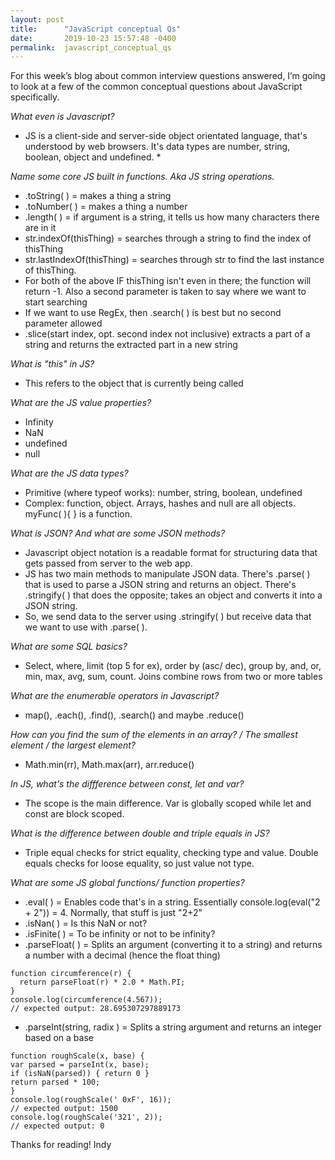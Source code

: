 ```yaml
---
layout: post
title:      "JavaScript conceptual Qs"
date:       2019-10-23 15:57:48 -0400
permalink:  javascript_conceptual_qs
---
```



For this week’s blog about common interview questions answered, I’m going to look at a few of the common conceptual questions about JavaScript specifically. 



*What even is Javascript?*
* JS is a client-side and server-side object orientated language, that's understood by web browsers. It's data types are number, string, boolean, object and undefined. * 

*Name some core JS built in functions. Aka JS string operations.*
* .toString( ) = makes a thing a string
* .toNumber( ) = makes a thing a number
* .length( ) = if argument is a string, it tells us how many characters there are in it
* str.indexOf(thisThing) = searches through a string to find the index of thisThing 
* str.lastIndexOf(thisThing) = searches through str to find the last instance of thisThing. 
* For both of the above IF thisThing isn't even in there; the function will return -1. Also a second parameter is taken to say where we want to start searching 
* If we want to use RegEx, then .search( ) is best but no second parameter allowed 
* .slice(start index, opt. second index not inclusive) extracts a part of a string and returns the extracted part in a new string

*What is "this" in JS?* 
* This refers to the object that is currently being called

*What are the JS value properties?*
* Infinity
* NaN
* undefined
* null 

*What are the JS data types?*
* Primitive (where typeof works): number, string, boolean, undefined 
* Complex: function, object. Arrays, hashes and null are all objects. myFunc( ){ } is a function.

*What is JSON? And what are some JSON methods?*
* Javascript object notation is a readable format for structuring data that gets passed from server to the web app. 
* JS has two main methods to manipulate JSON data. There's .parse( ) that is used to parse a JSON string and returns an object. There's .stringify( ) that does the opposite; takes an object and converts it into a JSON string. 
* So, we send data to the server using .stringify( ) but receive data that we want to use with .parse( ). 

*What are some SQL basics?* 
* Select, where, limit (top 5 for ex), order by (asc/ dec), group by, and, or, min, max, avg, sum, count. Joins combine rows from two or more tables

*What are the enumerable operators in Javascript?*
* map(), .each(), .find(), .search() and maybe .reduce()

*How can you find the sum of the elements in an array? / The smallest element / the largest element?*
* Math.min(rr), Math.max(arr), arr.reduce()

*In JS, what's the diffference between const, let and var?*
* The scope is the main difference. Var is globally scoped while let and const are block scoped.

*What is the difference between double and triple equals in JS?*
* Triple equal checks for strict equality, checking type and value. Double equals checks for loose equality, so just value not type.  

*What are some JS global functions/ function properties?*
* .eval( )  = Enables code that's in a string. Essentially console.log(eval("2 + 2")) = 4. Normally, that stuff is just "2+2"
* .isNan( ) = Is this NaN or not?
* .isFinite( ) = To be infinity or not to be infinity? 
* .parseFloat( ) = Splits an argument (converting it to a string) and returns a number with a decimal (hence the float thing)


```
function circumference(r) {
  return parseFloat(r) * 2.0 * Math.PI;
}
console.log(circumference(4.567));
// expected output: 28.695307297889173
```


* .parseInt(string, radix ) = Splits a string argument and returns an integer based on a base 

```
function roughScale(x, base) {
var parsed = parseInt(x, base);
if (isNaN(parsed)) { return 0 }
return parsed * 100;
}
console.log(roughScale(' 0xF', 16));
// expected output: 1500
console.log(roughScale('321', 2));
// expected output: 0
```


Thanks for reading! 
Indy
